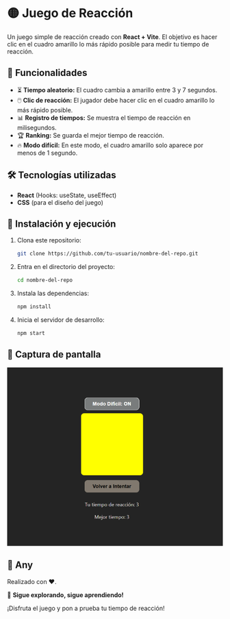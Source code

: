 # 🟡 Juego de Reacción

Un juego simple de reacción creado con **React + Vite**. El objetivo es hacer clic en el cuadro amarillo lo más rápido posible para medir tu tiempo de reacción.

## 🚀 Funcionalidades

- ⏳ **Tiempo aleatorio:** El cuadro cambia a amarillo entre 3 y 7 segundos.
- 🖱️ **Clic de reacción:** El jugador debe hacer clic en el cuadro amarillo lo más rápido posible.
- 📊 **Registro de tiempos:** Se muestra el tiempo de reacción en milisegundos.
- 🏆 **Ranking:** Se guarda el mejor tiempo de reacción.
- 🔥 **Modo difícil:** En este modo, el cuadro amarillo solo aparece por menos de 1 segundo.

## 🛠️ Tecnologías utilizadas

- **React** (Hooks: useState, useEffect)
- **CSS** (para el diseño del juego)

## 📂 Instalación y ejecución

1. Clona este repositorio:
   ```bash
   git clone https://github.com/tu-usuario/nombre-del-repo.git
   ```
2. Entra en el directorio del proyecto:
   ```bash
   cd nombre-del-repo
   ```
3. Instala las dependencias:
   ```bash
   npm install
   ```
4. Inicia el servidor de desarrollo:
   ```bash
   npm start
   ```

## 📸 Captura de pantalla

![Captura de pantalla](public/juego_react_img.png)


## 🌟 Any
Realizado con ❤️.

🚀 **Sigue explorando, sigue aprendiendo!**


¡Disfruta el juego y pon a prueba tu tiempo de reacción! 

